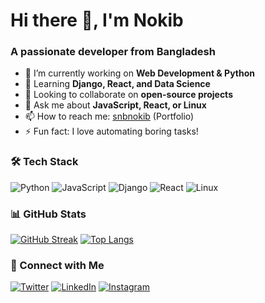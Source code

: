 # Hi there 👋, I'm Nokib

### A passionate developer from Bangladesh

- 🔭 I’m currently working on **Web Development & Python**
- 🌱 Learning **Django, React, and Data Science**
- 👯 Looking to collaborate on **open-source projects**
- 💬 Ask me about **JavaScript, React, or Linux**
- 📫 How to reach me: [snbnokib](https://snbportfolio.netlify.app/) (Portfolio)
- ⚡ Fun fact: I love automating boring tasks!

### 🛠️ Tech Stack
![Python](https://img.shields.io/badge/-Python-3776AB?logo=python&logoColor=white)
![JavaScript](https://img.shields.io/badge/-JavaScript-F7DF1E?logo=javascript&logoColor=black)
![Django](https://img.shields.io/badge/-Django-092E20?logo=django&logoColor=white)
![React](https://img.shields.io/badge/-React-61DAFB?logo=react&logoColor=black)
![Linux](https://img.shields.io/badge/-Linux-FCC624?logo=linux&logoColor=black)

### 📊 GitHub Stats
[![GitHub Streak](https://streak-stats.demolab.com?user=snbnokib&theme=dark)](https://git.io/streak-stats)
[![Top Langs](https://github-readme-stats.vercel.app/api/top-langs/?username=snbnokib&layout=compact&theme=vision-friendly-dark)](https://github.com/snbnokib)

### 🔗 Connect with Me
[![Twitter](https://img.shields.io/badge/Twitter-1DA1F2?logo=twitter&logoColor=white)](https://x.com/snb_nokib)
[![LinkedIn](https://img.shields.io/badge/LinkedIn-0077B5?logo=linkedin&logoColor=white)](https://linkedin.com/in/snbnokib)
[![Instagram](https://img.shields.io/badge/Instagram-1DA1F2?logo=instagram&logoColor=white)](https://www.instagram.com/who_is___snb/)

